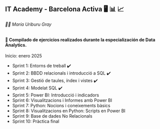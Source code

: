 ## IT Academy - Barcelona Activa 🖥️ 📊 📈
###### 👩‍🎓 María Uriburu Gray

#### 📂 Compilado de ejercicios realizados durante la especialización de Data Analytics.
Inicio: enero 2025

- Sprint 1: Entorns de treball  ✔️
- Sprint 2: BBDD relacionals i introducció a SQL  ✔️
- Sprint 3: Gestió de taules, índex i vistes  ✔️
- Sprint 4: Modelat SQL  ✔️
- Sprint 5: Power BI: Introducció i indicadors
- Sprint 6: Visualitzacions i Informes amb Power BI
- Sprint 7: Python: Nocions i coneixements bàsics
- Sprint 8: Visualitzacions en Python: Scripts en Power BI
- Sprint 9: Base de dades No Relacionals
- Sprint 10: Pràctica final

